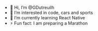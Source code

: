- 👋 Hi, I’m @GDutreuilh
- 👀 I’m interested in code, cars and sports
- 🌱 I’m currently learning React Native
- ⚡ Fun fact: I am preparing a Marathon

<!---
GDutreuilh/GDutreuilh is a ✨ special ✨ repository because its `README.md` (this file) appears on your GitHub profile.
You can click the Preview link to take a look at your changes.
--->
